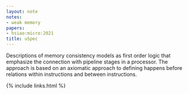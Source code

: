 ```yaml
---
layout: note
notes:
- weak memory
papers:
- hsiao:micro:2021
title: uSpec
---
```


Descriptions of memory consistency models as first order logic that emphasize the connection with pipeline stages in
a processor.
The approach is based on an axiomatic approach to defining happens before relations within instructions
and between instructions.

{% include links.html %}
